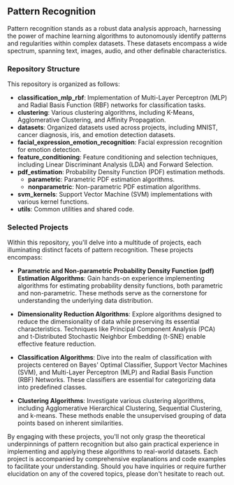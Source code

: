 ## Pattern Recognition

Pattern recognition stands as a robust data analysis approach, harnessing the power of machine learning algorithms to autonomously identify patterns and regularities within complex datasets. These datasets encompass a wide spectrum, spanning text, images, audio, and other definable characteristics.

### Repository Structure

This repository is organized as follows:

- **classification_mlp_rbf**: Implementation of Multi-Layer Perceptron (MLP) and Radial Basis Function (RBF) networks for classification tasks.
- **clustering**: Various clustering algorithms, including K-Means, Agglomerative Clustering, and Affinity Propagation.
- **datasets**: Organized datasets used across projects, including MNIST, cancer diagnosis, iris, and emotion detection datasets.
- **facial_expression_emotion_recognition**: Facial expression recognition for emotion detection.
- **feature_conditioning**: Feature conditioning and selection techniques, including Linear Discriminant Analysis (LDA) and Forward Selection.
- **pdf_estimation**: Probability Density Function (PDF) estimation methods.
  - **parametric**: Parametric PDF estimation algorithms.
  - **nonparametric**: Non-parametric PDF estimation algorithms.
- **svm_kernels**: Support Vector Machine (SVM) implementations with various kernel functions.
- **utils**: Common utilities and shared code.

### Selected Projects

Within this repository, you'll delve into a multitude of projects, each illuminating distinct facets of pattern recognition. These projects encompass:

- **Parametric and Non-parametric Probability Density Function (pdf) Estimation Algorithms**: Gain hands-on experience implementing algorithms for estimating probability density functions, both parametric and non-parametric. These methods serve as the cornerstone for understanding the underlying data distribution.

- **Dimensionality Reduction Algorithms**: Explore algorithms designed to reduce the dimensionality of data while preserving its essential characteristics. Techniques like Principal Component Analysis (PCA) and t-Distributed Stochastic Neighbor Embedding (t-SNE) enable effective feature reduction.

- **Classification Algorithms**: Dive into the realm of classification with projects centered on Bayes' Optimal Classifier, Support Vector Machines (SVM), and Multi-Layer Perceptron (MLP) and Radial Basis Function (RBF) Networks. These classifiers are essential for categorizing data into predefined classes.

- **Clustering Algorithms**: Investigate various clustering algorithms, including Agglomerative Hierarchical Clustering, Sequential Clustering, and k-means. These methods enable the unsupervised grouping of data points based on inherent similarities.

By engaging with these projects, you'll not only grasp the theoretical underpinnings of pattern recognition but also gain practical experience in implementing and applying these algorithms to real-world datasets. Each project is accompanied by comprehensive explanations and code examples to facilitate your understanding. Should you have inquiries or require further elucidation on any of the covered topics, please don't hesitate to reach out.
